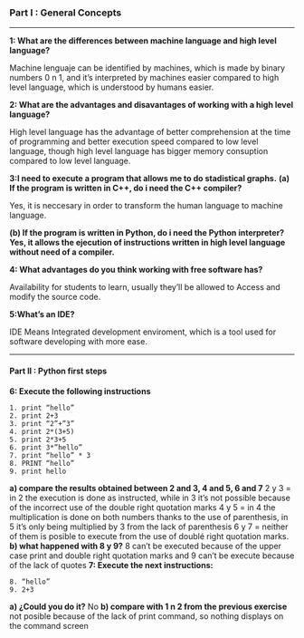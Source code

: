 ### Part I : General Concepts ###
---
**1: What are the differences between machine language and high level language?**

Machine lenguaje can be identified by machines, which is made by binary numbers 0 n 1, and it’s interpreted by machines easier compared to high level language, which is understood by humans easier.

**2: What are the advantages and disavantages of working with a high level language?**

High level language has the advantage of better comprehension at the time of programming and better execution speed compared to low level language, though high level language has bigger memory consuption compared to low level language.

**3:I need to execute a program that allows me to do stadistical graphs.**
**(a) If the program is written in C++, do i need the C++ compiler?**

Yes, it is neccesary in order to transform the human language to machine language.

**(b) If the program is written in Python, do i need the Python interpreter?
Yes, it allows the ejecution of instructions written in high level language without need of a compiler.**

**4: What advantages do you think working with free software has?**

Availability for students to learn, usually they’ll be allowed to Access and modify the source code.

**5:What’s an IDE?**

IDE Means Integrated development enviroment, which is a tool used for software developing with more ease.

 ---
#### Part II : Python first steps
**6: Execute the following instructions**
``` 
1. print “hello”
2. print 2+3
3. print “2”+”3”
4. print 2*(3+5)
5. print 2*3+5 
6. print 3*”hello” 
7. print “hello” * 3 
8. PRINT “hello”
9. print hello
```
**a) compare the results obtained between 2 and 3, 4 and 5,  6 and 7**
2 y 3 = in 2 the execution is done as instructed, while in 3 it’s not possible because of the incorrect use of the double right quotation marks
4 y 5 = in 4 the multiplication is done on both numbers thanks to the use of parenthesis, in 5 it’s only being multiplied by 3 from the lack of parenthesis
6 y 7 = neither of them is posible to execute from the use of doublé right quotation marks.
**b) what happened with 8 y 9?**
8 can’t be executed because of the upper case print and double right quotation marks and 9 can’t be execute because of the lack of quotes
**7: Execute the next instructions:**
```
8. “hello” 
9. 2+3
```
**a) ¿Could you do it?**
No
 **b) compare with 1 n 2 from the previous  exercise**
not posible because of the lack of print command, so nothing displays on the command screen
